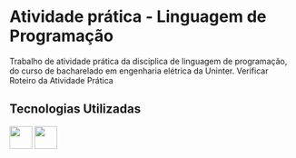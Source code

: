 # Atividade prática - Linguagem de Programação
Trabalho de atividade prática da disciplica de linguagem de programação, do curso de bacharelado em engenharia elétrica da Uninter.
Verificar Roteiro da Atividade Prática
## Tecnologias Utilizadas
<img src="https://cdn.jsdelivr.net/gh/devicons/devicon@latest/icons/c/c-original.svg" width="40" height="40" />    
            <img src="https://cdn.jsdelivr.net/gh/devicons/devicon@latest/icons/vscode/vscode-original.svg" width="40" height="40" />
          

